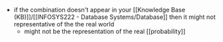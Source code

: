 - if the combination doesn't appear in your [[Knowledge Base (KB)]]/[[INFOSYS222 - Database Systems/Database]] then it might not representative of the the real world
	- might not be the representation of the real [[probability]]